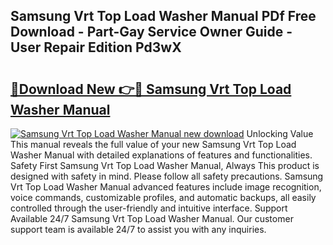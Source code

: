 ## Samsung Vrt Top Load Washer Manual PDf Free Download - Part-Gay Service Owner Guide - User Repair Edition Pd3wX

# <h2><a href="http://bc36424.oget.top/?id=Samsung+Vrt+Top+Load+Washer+Manual">🔗Download New 👉🔴 Samsung Vrt Top Load Washer Manual</a></h2>

[![Samsung Vrt Top Load Washer Manual new download](https://i.imgur.com/5g1atiW.png)](http://bc36424.oget.top/?id=Samsung+Vrt+Top+Load+Washer+Manual)
Unlocking Value This manual reveals the full value of your new Samsung Vrt Top Load Washer Manual with detailed explanations of features and functionalities. Safety First Samsung Vrt Top Load Washer Manual, Always This product is designed with safety in mind. Please follow all safety precautions. Samsung Vrt Top Load Washer Manual advanced features include image recognition, voice commands, customizable profiles, and automatic backups, all easily controlled through the user-friendly and intuitive interface. Support Available 24/7 Samsung Vrt Top Load Washer Manual. Our customer support team is available 24/7 to assist you with any inquiries.
